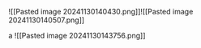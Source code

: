 ![[Pasted image 20241130140430.png]]![[Pasted image 20241130140507.png]]

a
![[Pasted image 20241130143756.png]]
